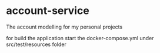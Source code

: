 # account-service
The account modelling for my personal projects

for build the application start the docker-compose.yml under src/test/resources folder